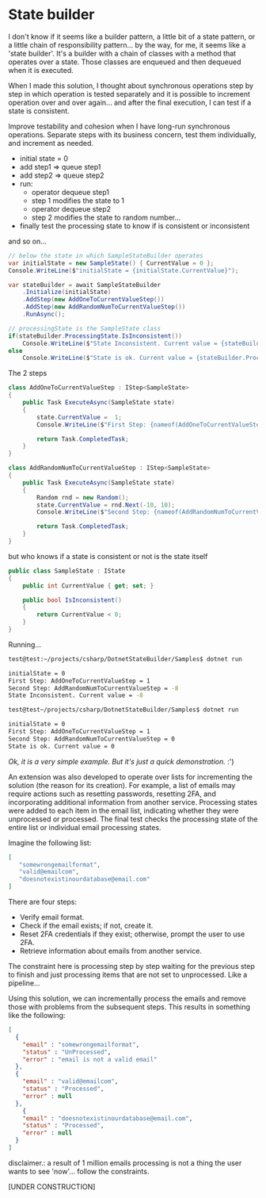 # State builder

I don't know if it seems like a builder pattern, a little bit of a state pattern, or a little chain of responsibility pattern... by the way, for me, it seems like a 'state builder'. It's a builder with a chain of classes with a method that operates over a state. Those classes are enqueued and then dequeued when it is executed.

When I made this solution, I thought about synchronous operations step by step in which operation is tested separately and it is possible to increment operation over and over again... and after the final execution, I can test if a state is consistent.

Improve testability and cohesion when I have long-run synchronous operations. Separate steps with its business concern, test them individually, and increment as needed.

- initial state  = 0
- add step1 => queue step1
- add step2 => queue step2
- run:
  - operator dequeue step1
  - step 1 modifies the state to 1
  - operator dequeue step2
  - step 2 modifies the state to random number...
- finally test the processing state to know if is consistent or inconsistent

and so on...

```c#
// below the state in which SampleStateBuilder operates
var initialState = new SampleState() { CurrentValue = 0 };
Console.WriteLine($"initialState = {initialState.CurrentValue}");

var stateBuilder = await SampleStateBuilder
    .Initialize(initialState)
    .AddStep(new AddOneToCurrentValueStep())
    .AddStep(new AddRandomNumToCurrentValueStep())
    .RunAsync();

// processingState is the SampleState class
if(stateBuilder.ProcessingState.IsInconsistent()) 
    Console.WriteLine($"State Inconsistent. Current value = {stateBuilder.ProcessingState.CurrentValue}");
else 
    Console.WriteLine($"State is ok. Current value = {stateBuilder.ProcessingState.CurrentValue}");
```

The 2 steps

```c#
class AddOneToCurrentValueStep : IStep<SampleState>
{
    public Task ExecuteAsync(SampleState state)
    {
        state.CurrentValue =  1;
        Console.WriteLine($"First Step: {nameof(AddOneToCurrentValueStep)} = {state.CurrentValue}");

        return Task.CompletedTask;
    }
}

class AddRandomNumToCurrentValueStep : IStep<SampleState>
{
    public Task ExecuteAsync(SampleState state)
    {
        Random rnd = new Random();
        state.CurrentValue = rnd.Next(-10, 10);
        Console.WriteLine($"Second Step: {nameof(AddRandomNumToCurrentValueStep)} = {state.CurrentValue}");

        return Task.CompletedTask;
    }
}
```

but who knows if a state is consistent or not is the state itself

```c#
public class SampleState : IState
{
    public int CurrentValue { get; set; }

    public bool IsInconsistent()
    {
        return CurrentValue < 0;  
    }
}
```

Running...

```bash
test@test:~/projects/csharp/DotnetStateBuilder/Samples$ dotnet run

initialState = 0
First Step: AddOneToCurrentValueStep = 1
Second Step: AddRandomNumToCurrentValueStep = -8
State Inconsistent. Current value = -8

test@test~/projects/csharp/DotnetStateBuilder/Samples$ dotnet run

initialState = 0
First Step: AddOneToCurrentValueStep = 1
Second Step: AddRandomNumToCurrentValueStep = 0
State is ok. Current value = 0
```

*Ok, it is a very simple example. But it's just a quick demonstration.* :')

An extension was also developed to operate over lists for incrementing the solution (the reason for its creation). For example, a list of emails may require actions such as resetting passwords, resetting 2FA, and incorporating additional information from another service. Processing states were added to each item in the email list, indicating whether they were unprocessed or processed. The final test checks the processing state of the entire list or individual email processing states.

Imagine the following list:

```json
[
   "somewrongemailformat",
   "valid@emailcom",
   "doesnotexistinourdatabase@email.com"
]
```

There are four steps:

- Verify email format.
- Check if the email exists; if not, create it.
- Reset 2FA credentials if they exist; otherwise, prompt the user to use 2FA.
- Retrieve information about emails from another service.

The constraint here is processing step by step waiting for the previous step to finish and just processing items that are not set to unprocessed. Like a pipeline...

Using this solution, we can incrementally process the emails and remove those with problems from the subsequent steps. This results in something like the following:

```json
[
  { 
    "email" : "somewrongemailformat",
    "status" : "UnProcessed", 
    "error" : "email is not a valid email"
  },
  { 
    "email" : "valid@emailcom",
    "status" : "Processed", 
    "error" : null
  },
    { 
    "email" : "doesnotexistinourdatabase@email.com",
    "status" : "Processed", 
    "error" : null
  }
]
```

disclaimer.: a result of 1 million emails processing is not a thing the user wants to see 'now'... follow the constraints.

[UNDER CONSTRUCTION]
